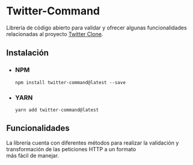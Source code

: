 # Twitter-Command
Librería de código abierto para validar y ofrecer algunas funcionalidades relacionadas al proyecto [Twitter Clone](https://github.com/Ktoxcon/twitter-clone).
## Instalación  
 - ### NPM  
   ```
   npm install twitter-command@latest --save
   ```  
 - ### YARN
   ```
   yarn add twitter-command@latest 
   ```  
## Funcionalidades
La librería cuenta con diferentes métodos para realizar la validación y transformación de las peticiones HTTP a un formato  
más fácil de manejar.  

  
